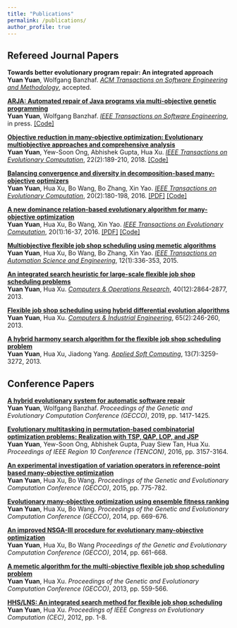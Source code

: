 ```yaml
---
title: "Publications"
permalink: /publications/
author_profile: true
---
```


## Refereed Journal Papers

<b>Towards better evolutionary program repair: An integrated approach</b> <br> 
<b>Yuan Yuan</b>, Wolfgang Banzhaf.
<i>[ACM Transactions on Software Engineering and Methodology](https://tosem.acm.org)</i>, accepted.

<b>[ARJA: Automated repair of Java programs via multi-objective genetic programming](https://doi.org/10.1109/TSE.2018.2874648)</b> <br> 
<b>Yuan Yuan</b>, Wolfgang Banzhaf.
<i>[IEEE Transactions on Software Engineering](https://www.computer.org/csdl/journal/ts)</i>, in press.
[[Code]](https://github.com/yyxhdy/arja)

<b>[Objective reduction in many-objective optimization: Evolutionary multiobjective approaches and comprehensive analysis](https://doi.org/10.1109/TEVC.2017.2672668)</b> <br> 
<b>Yuan Yuan</b>, Yew-Soon Ong, Abhishek Gupta, Hua Xu.
<i>[IEEE Transactions on Evolutionary Computation](https://cis.ieee.org/publications/t-evolutionary-computation)</i>, 22(2):189-210, 2018.
[[Code]](https://github.com/yyxhdy/MOOR)

<b>[Balancing convergence and diversity in decomposition-based many-objective optimizers](https://doi.org/10.1109/TEVC.2015.2443001)</b> <br> 
<b>Yuan Yuan</b>, Hua Xu, Bo Wang, Bo Zhang, Xin Yao.
<i>[IEEE Transactions on Evolutionary Computation](https://cis.ieee.org/publications/t-evolutionary-computation)</i>, 20(2):180-198, 2016. 
[[PDF]](https://ieeexplore.ieee.org/stamp/stamp.jsp?tp=&arnumber=7120115)
[[Code]]()

<b>[A new dominance relation-based evolutionary algorithm for many-objective optimization](https://doi.org/10.1109/TEVC.2015.2420112)</b> <br> 
<b>Yuan Yuan</b>, Hua Xu, Bo Wang, Xin Yao.
<i>[IEEE Transactions on Evolutionary Computation](https://cis.ieee.org/publications/t-evolutionary-computation)</i>, 20(1):16-37, 2016.
[[PDF]](https://ieeexplore.ieee.org/stamp/stamp.jsp?tp=&arnumber=7080938)
[[Code]](https://github.com/yyxhdy/ManyEAs)


<b>[Multiobjective flexible job shop scheduling using memetic algorithms](https://doi.org/10.1109/TASE.2013.2274517)</b> <br> 
<b>Yuan Yuan</b>, Hua Xu, Bo Wang, Bo Zhang, Xin Yao.
<i>[IEEE Transactions on Automation Science and Engineering](https://www.ieee-ras.org/publications/t-ase)</i>, 12(1):336-353, 2015.


<b>[An integrated search heuristic for large-scale flexible job shop scheduling problems](https://doi.org/10.1016/j.cor.2013.06.010)</b> <br> 
<b>Yuan Yuan</b>, Hua Xu.
<i>[Computers & Operations Research](https://www.journals.elsevier.com/computers-and-operations-research)</i>, 40(12):2864-2877, 2013.


<b>[Flexible job shop scheduling using hybrid differential evolution algorithms](https://doi.org/10.1016/j.cie.2013.02.022)</b> <br> 
<b>Yuan Yuan</b>, Hua Xu.
<i>[Computers & Industrial Engineering](https://www.journals.elsevier.com/computers-and-industrial-engineering)</i>, 65(2):246-260, 2013.


<b>[A hybrid harmony search algorithm for the flexible job shop scheduling problem](https://doi.org/10.1016/j.asoc.2013.02.013)</b> <br> 
<b>Yuan Yuan</b>, Hua Xu, Jiadong Yang.
<i>[Applied Soft Computing](https://www.journals.elsevier.com/applied-soft-computing)</i>, 13(7):3259-3272, 2013.



## Conference Papers



<b>[A hybrid evolutionary system for automatic software repair](https://doi.org/10.1145/3321707.3321830)</b> <br> 
<b>Yuan Yuan</b>, Wolfgang Banzhaf.
<i>Proceedings of the Genetic and Evolutionary Computation Conference (GECCO)</i>, 2019, pp. 1417-1425.

<b>[Evolutionary multitasking in permutation-based combinatorial optimization problems: Realization with TSP, 
QAP, LOP, and JSP](https://doi.org/10.1109/TENCON.2016.7848632)</b> <br> 
<b>Yuan Yuan</b>, Yew-Soon Ong, Abhishek Gupta, Puay Siew Tan, Hua Xu.
<i>Proceedings of IEEE Region 10 Conference (TENCON)</i>, 2016, pp. 3157-3164.


<b>[An experimental investigation of variation operators in reference-point based many-objective optimization](https://doi.org/10.1145/2739480.2754655)</b> <br> 
<b>Yuan Yuan</b>, Hua Xu, Bo Wang.
<i>Proceedings of the Genetic and Evolutionary Computation Conference (GECCO)</i>, 2015, pp. 775-782.

<b>[Evolutionary many-objective optimization using ensemble fitness ranking](https://doi.org/10.1145/2576768.2598345)</b> <br> 
<b>Yuan Yuan</b>, Hua Xu, Bo Wang.
<i>Proceedings of the Genetic and Evolutionary Computation Conference (GECCO)</i>, 2014, pp. 669-676.

<b>[An improved NSGA-III procedure for evolutionary many-objective optimization](https://doi.org/10.1145/2576768.2598342)</b> <br> 
<b>Yuan Yuan</b>, Hua Xu, Bo Wang
<i>Proceedings of the Genetic and Evolutionary Computation Conference (GECCO)</i>, 2014, pp. 661-668.


<b>[A memetic algorithm for the multi-objective flexible job shop scheduling problem](https://doi.org/10.1145/2463372.2463431)</b> <br> 
<b>Yuan Yuan</b>, Hua Xu.
<i>Proceedings of the Genetic and Evolutionary Computation Conference (GECCO)</i>, 2013, pp. 559-566.



<b>[HHS/LNS: An integrated search method for flexible job shop scheduling](https://doi.org/10.1109/CEC.2012.6256609)</b> <br> 
<b>Yuan Yuan</b>, Hua Xu.
<i>Proceedings of IEEE Congress on Evolutionary Computation (CEC)</i>, 2012, pp. 1-8.

